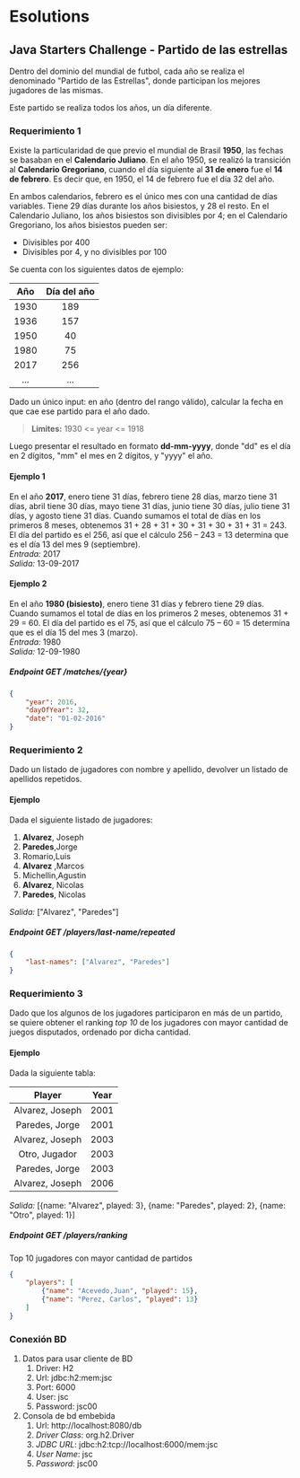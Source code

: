# Esolutions
## Java Starters Challenge - Partido de las estrellas
Dentro del dominio del mundial de futbol, cada año se realiza el denominado "Partido de las Estrellas", donde participan los mejores jugadores de las mismas.

Este partido se realiza todos los años, un día diferente.

### Requerimiento 1
Existe la particularidad de que previo el mundial de Brasil **1950**, las fechas se basaban en el **Calendario Juliano**. En el año 1950, se realizó la transición al **Calendario Gregoriano**, cuando el día siguiente al **31 de enero** fue el **14 de febrero**. Es decir que, en 1950, el 14 de febrero fue el día 32 del año.

En ambos calendarios, febrero es el único mes con una cantidad de días variables. Tiene 29 días durante los años bisiestos, y 28 el resto. En el Calendario Juliano, los años bisiestos son divisibles por 4; en el Calendario Gregoriano, los años bisiestos pueden ser:

- Divisibles por 400
- Divisibles por 4, y no divisibles por 100

Se cuenta con los siguientes datos de ejemplo:

| Año | Día del año |
| :---: | :---------: |
| 1930 | 189 |
| 1936 | 157 |
| 1950 | 40 |
| 1980 | 75 |
| 2017 | 256 |
| ... | ... |

Dado un único input: en año (dentro del rango válido), calcular la fecha en que cae ese partido para el año dado.

> **Limites:** 1930 <= year <= 1918

Luego presentar el resultado en formato **dd-mm-yyyy**, donde "dd" es el día en 2 dígitos, "mm" el mes en 2 dígitos, y "yyyy" el año.


#### Ejemplo 1

En el año **2017**, enero tiene 31 días, febrero tiene 28 días, marzo tiene 31 días, abril tiene 30 días, mayo tiene 31 días, junio tiene 30 días, julio tiene 31 días, y agosto tiene 31 días. Cuando sumamos el total de días en los primeros 8 meses, obtenemos 31 + 28 + 31 + 30 + 31 + 30 + 31 + 31 = 243. El día del partido es el 256, así que el cálculo 256 – 243 = 13 determina que es el día 13 del mes 9 (septiembre).  
_Entrada:_ 2017  
_Salida:_ 13-09-2017

#### Ejemplo 2

En el año **1980 (bisiesto)**, enero tiene 31 días y febrero tiene 29 días. Cuando sumamos el total de días en los primeros 2 meses, obtenemos 31 + 29 = 60. El día del partido es el 75, así que el cálculo 75 – 60 = 15 determina que es el día 15 del mes 3 (marzo).   
_Entrada:_ 1980  
_Salida:_ 12-09-1980

##### Endpoint _GET_ /matches/{year}
````json
{
    "year": 2016, 
    "dayOfYear": 32, 
    "date": "01-02-2016"
}
````

### Requerimiento 2
Dado un listado de jugadores con nombre y apellido, devolver un listado de apellidos repetidos.

#### Ejemplo
Dada el siguiente listado de jugadores:  

1. **Alvarez**, Joseph
2. **Paredes**,Jorge
3. Romario,Luis
4. **Alvarez** ,Marcos
5. Michellin,Agustin
6. **Alvarez**, Nicolas
7. **Paredes**, Nicolas

_Salida:_ ["Alvarez", "Paredes"]

##### Endpoint _GET_ /players/last-name/repeated
````json
{
    "last-names": ["Alvarez", "Paredes"]
}
````

### Requerimiento 3
Dado que los algunos de los jugadores participaron en más de un partido, se quiere obtener el ranking _top 10_ de los jugadores con mayor cantidad de juegos disputados, ordenado por dicha cantidad.

#### Ejemplo
Dada la siguiente tabla:

| Player | Year |
| :---: | :---------: |
| Alvarez, Joseph | 2001 |
| Paredes, Jorge | 2001 |
| Alvarez, Joseph | 2003 |
| Otro, Jugador | 2003 |
| Paredes, Jorge | 2003 |
| Alvarez, Joseph | 2006 |

_Salida:_ [{name: "Alvarez", played: 3}, {name: "Paredes", played: 2}, {name: "Otro", played: 1}]

##### Endpoint _GET_ /players/ranking

Top 10 jugadores con mayor cantidad de partidos
````json
{
    "players": [
        {"name": "Acevedo,Juan", "played": 15},
        {"name": "Perez, Carlos", "played": 13}
    ]
}
````

### Conexión BD
1. Datos para usar cliente de BD
    1. Driver: H2
    2. Url: jdbc:h2:mem:jsc
    3. Port: 6000
    4. User: jsc
    5. Password: jsc00
2. Consola de bd embebida
    1. Url: http://localhost:8080/db
    2. _Driver Class_: org.h2.Driver
    3. _JDBC URL_: jdbc:h2:tcp://localhost:6000/mem:jsc
    4. _User Name_: jsc
    5. _Password_: jsc00